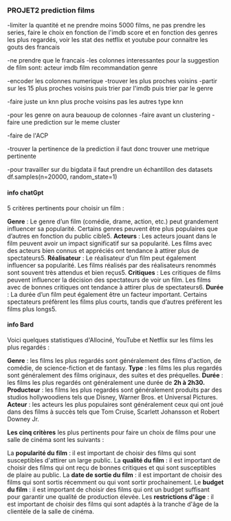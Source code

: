 ### PROJET2 prediction films
-limiter la quantité et ne prendre moins 5000 films, ne pas prendre les series, faire le choix en fonction de l'imdb score et en fonction des genres les plus regardés, voir les stat des netflix et youtube pour connaitre les gouts des francais

-ne prendre que le francais
-les colonnes interessantes pour la suggestion de film sont:
acteur imdb film recommandation genre

-encoder les colonnes numerique
-trouver les plus proches voisins
-partir sur les 15 plus proches voisins puis trier par l'imdb puis trier par le genre

-faire juste un knn plus proche voisins pas les autres type knn

-pour les genre on aura beauoup de colonnes
-faire avant un clustering
-faire une prediction sur le meme cluster

-faire de l'ACP

-trouver la pertinence de la prediction  il faut donc trouver une metrique pertinente

-pour travailler sur du bigdata il faut prendre un échantillon des datasets
df.samples(n=20000, random_state=1)


#### info chatGpt
5 critères pertinents pour choisir un film :

**Genre** : Le genre d’un film (comédie, drame, action, etc.) peut grandement influencer sa popularité. Certains genres peuvent être plus populaires que d’autres en fonction du public cible5.
**Acteurs** : Les acteurs jouant dans le film peuvent avoir un impact significatif sur sa popularité. Les films avec des acteurs bien connus et appréciés ont tendance à attirer plus de spectateurs5.
**Réalisateur** : Le réalisateur d’un film peut également influencer sa popularité. Les films réalisés par des réalisateurs renommés sont souvent très attendus et bien reçus5.
**Critiques** : Les critiques de films peuvent influencer la décision des spectateurs de voir un film. Les films avec de bonnes critiques ont tendance à attirer plus de spectateurs6.
**Durée** : La durée d’un film peut également être un facteur important. Certains spectateurs préfèrent les films plus courts, tandis que d’autres préfèrent les films plus longs5.

#### info Bard

Voici quelques statistiques d'Allociné, YouTube et Netflix sur les films les plus regardés :

**Genre** : les films les plus regardés sont généralement des films d'action, de comédie, de science-fiction et de fantasy.
**Type** : les films les plus regardés sont généralement des films originaux, des suites et des préquelles.
**Durée** : les films les plus regardés ont généralement une durée de **2h à 2h30.**
**Producteur** : les films les plus regardés sont généralement produits par des studios hollywoodiens tels que Disney, Warner Bros. et Universal Pictures.
**Acteur** : les acteurs les plus populaires sont généralement ceux qui ont joué dans des films à succès tels que Tom Cruise, Scarlett Johansson et Robert Downey Jr.

**Les cinq critères** les plus pertinents pour faire un choix de films pour une salle de cinéma sont les suivants :

La **popularité du film** : il est important de choisir des films qui sont susceptibles d'attirer un large public.
La **qualité du film** : il est important de choisir des films qui ont reçu de bonnes critiques et qui sont susceptibles de plaire au public.
La **date de sortie du film** : il est important de choisir des films qui sont sortis récemment ou qui vont sortir prochainement.
Le **budget du film** : il est important de choisir des films qui ont un budget suffisant pour garantir une qualité de production élevée.
Les **restrictions d'âge** : il est important de choisir des films qui sont adaptés à la tranche d'âge de la clientèle de la salle de cinéma.

